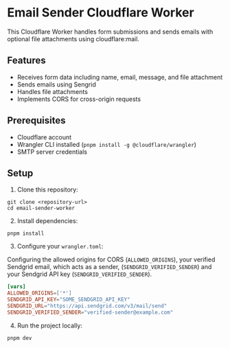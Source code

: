 # Email Sender Cloudflare Worker

This Cloudflare Worker handles form submissions and sends emails with optional file attachments using cloudflare:mail.

## Features

- Receives form data including name, email, message, and file attachment
- Sends emails using Sengrid
- Handles file attachments
- Implements CORS for cross-origin requests

## Prerequisites

- Cloudflare account
- Wrangler CLI installed (`pnpm install -g @cloudflare/wrangler`)
- SMTP server credentials

## Setup

1. Clone this repository:

```
git clone <repository-url>
cd email-sender-worker
```

2. Install dependencies:

```
pnpm install
```

3. Configure your `wrangler.toml`:

Configuring the allowed origins for CORS (`ALLOWED_ORIGINS`), your verified Sendgrid email, which acts as a sender, (`SENDGRID_VERIFIED_SENDER`) and your Sendgrid API key (`SENDGRID_VERIFIED_SENDER`). 

```toml
[vars]
ALLOWED_ORIGINS=['*']
SENDGRID_API_KEY="SOME_SENDGRID_API_KEY"
SENDGRID_URL="https://api.sendgrid.com/v3/mail/send"
SENDGRID_VERIFIED_SENDER="verified-sender@example.com"
```

4. Run the project locally:

```
pnpm dev
```
